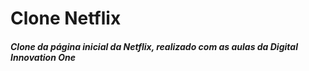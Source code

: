 # Clone Netflix

##### Clone da página inicial da Netflix, realizado com as aulas da Digital Innovation One 
